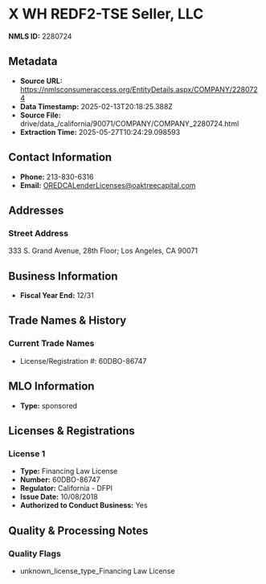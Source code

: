# X WH REDF2-TSE Seller, LLC

**NMLS ID:** 2280724

## Metadata
- **Source URL:** https://nmlsconsumeraccess.org/EntityDetails.aspx/COMPANY/2280724
- **Data Timestamp:** 2025-02-13T20:18:25.388Z
- **Source File:** drive/data_/california/90071/COMPANY/COMPANY_2280724.html
- **Extraction Time:** 2025-05-27T10:24:29.098593

## Contact Information
- **Phone:** 213-830-6316
- **Email:** OREDCALenderLicenses@oaktreecapital.com

## Addresses
### Street Address
333 S. Grand Avenue, 28th Floor; Los Angeles, CA 90071

## Business Information
- **Fiscal Year End:** 12/31

## Trade Names & History
### Current Trade Names
- License/Registration #: 60DBO-86747

## MLO Information
- **Type:** sponsored

## Licenses & Registrations

### License 1
- **Type:** Financing Law License
- **Number:** 60DBO-86747
- **Regulator:** California - DFPI
- **Issue Date:** 10/08/2018
- **Authorized to Conduct Business:** Yes

## Quality & Processing Notes
### Quality Flags
- unknown_license_type_Financing Law License
